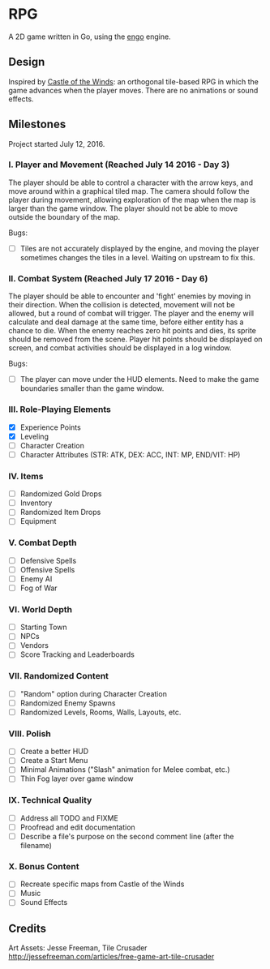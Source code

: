 # RPG

A 2D game written in Go, using the [engo](https://www.github.com/EngoEngine/engo)
engine.

## Design

Inspired by
[Castle of the Winds](https://en.wikipedia.org/wiki/Castle_of_the_Winds): an
orthogonal tile-based RPG in which the game advances when the player moves. There
are no animations or sound effects.

## Milestones

Project started July 12, 2016.

### I. Player and Movement (Reached July 14 2016 - Day 3)

The player should be able to control a character with the arrow keys, and
move around within a graphical tiled map. The camera should follow the
player during movement, allowing exploration of the map when the map is
larger than the game window. The player should not be able to move outside
the boundary of the map.

Bugs:

-	[ ] Tiles are not accurately displayed by the engine, and moving the player
	sometimes changes the tiles in a level. Waiting on upstream to fix this.

### II. Combat System (Reached July 17 2016 - Day 6)

The player should be able to encounter and 'fight' enemies by moving in
their direction. When the collision is detected, movement will not be
allowed, but a round of combat will trigger. The player and the enemy will
calculate and deal damage at the same time, before either entity has a
chance to die. When the enemy reaches zero hit points and dies, its sprite should
be removed from the scene. Player hit points should be displayed on screen, and
combat activities should be displayed in a log window.

Bugs:

- [ ] The player can move under the HUD elements. Need to make the game
	boundaries smaller than the game window.

### III. Role-Playing Elements

- [x] Experience Points
- [x] Leveling
- [ ] Character Creation
- [ ] Character Attributes (STR: ATK, DEX: ACC, INT: MP, END/VIT: HP)

### IV. Items

- [ ] Randomized Gold Drops
- [ ] Inventory
- [ ] Randomized Item Drops
- [ ] Equipment

### V. Combat Depth

- [ ] Defensive Spells
- [ ] Offensive Spells
- [ ] Enemy AI
- [ ] Fog of War

### VI. World Depth

- [ ] Starting Town
- [ ] NPCs
- [ ] Vendors
- [ ] Score Tracking and Leaderboards

### VII. Randomized Content

- [ ] "Random" option during Character Creation
- [ ] Randomized Enemy Spawns
- [ ] Randomized Levels, Rooms, Walls, Layouts, etc.

### VIII. Polish

- [ ] Create a better HUD
- [ ] Create a Start Menu
- [ ] Minimal Animations ("Slash" animation for Melee combat, etc.)
- [ ] Thin Fog layer over game window

### IX. Technical Quality

- [ ] Address all TODO and FIXME
- [ ] Proofread and edit documentation
- [ ] Describe a file's purpose on the second comment line (after the filename)

### X. Bonus Content

- [ ] Recreate specific maps from Castle of the Winds
- [ ] Music
- [ ] Sound Effects

## Credits

Art Assets: Jesse Freeman, Tile Crusader
http://jessefreeman.com/articles/free-game-art-tile-crusader
